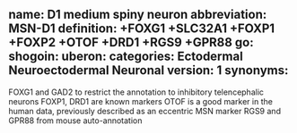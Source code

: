 name: D1 medium spiny neuron
abbreviation: MSN-D1
definition: +FOXG1 +SLC32A1 +FOXP1 +FOXP2 +OTOF +DRD1 +RGS9 +GPR88
go:
shogoin: 
uberon: 
categories: Ectodermal Neuroectodermal Neuronal
version: 1
synonyms:
---

FOXG1 and GAD2 to restrict the annotation to inhibitory telencephalic neurons
FOXP1, DRD1 are known markers
OTOF is a good marker in the human data, previously described as an eccentric MSN marker
RGS9 and GPR88 from mouse auto-annotation